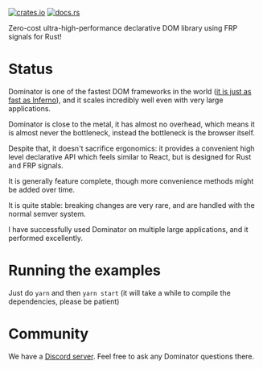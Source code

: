 [![crates.io](http://meritbadge.herokuapp.com/dominator)](https://crates.io/crates/dominator)
[![docs.rs](https://docs.rs/dominator/badge.svg)](https://docs.rs/dominator)

Zero-cost ultra-high-performance declarative DOM library using FRP signals for Rust!

Status
======

Dominator is one of the fastest DOM frameworks in the world ([it is just as fast as Inferno][benchmark]),
and it scales incredibly well even with very large applications.

Dominator is close to the metal, it has almost no overhead, which means it is almost never the bottleneck,
instead the bottleneck is the browser itself.

Despite that, it doesn't sacrifice ergonomics: it provides a convenient high level declarative API which
feels similar to React, but is designed for Rust and FRP signals.

It is generally feature complete, though more convenience methods might be added over time.

It is quite stable: breaking changes are very rare, and are handled with the normal semver system.

I have successfully used Dominator on multiple large applications, and it performed excellently.

Running the examples
====================

Just do `yarn` and then `yarn start` (it will take a while to compile the dependencies, please be patient)

Community
=========

We have a [Discord server](https://discord.gg/fDFGvnR). Feel free to ask any Dominator questions there.

[benchmark]: https://rawgit.com/krausest/js-framework-benchmark/master/webdriver-ts-results/table.html

